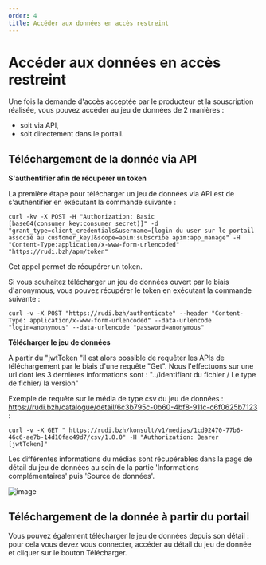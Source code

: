 ```yaml
---
order: 4
title: Accéder aux données en accès restreint
---
```


# Accéder aux données en accès restreint

Une fois la demande d'accès acceptée par le producteur et la souscription réalisée, vous pouvez accéder au jeu de données de 2 manières :
* soit via API,
* soit directement dans le portail.

## Téléchargement de la donnée via API
**S'authentifier afin de récupérer un token**

La première étape pour télécharger un jeu de données via API est de s'authentifier en exécutant la commande suivante :
```
curl -kv -X POST -H "Authorization: Basic [base64(consumer_key:consumer_secret)]" -d "grant_type=client_credentials&username=[login du user sur le portail associé au customer_key]&scope=apim:subscribe apim:app_manage" -H "Content-Type:application/x-www-form-urlencoded" "https://rudi.bzh/apm/token"
```
Cet appel permet de récupérer un token.

Si vous souhaitez télécharger un jeu de données ouvert par le biais d'anonymous, vous pouvez récupérer le token en exécutant la commande suivante : 
```
curl -v -X POST "https://rudi.bzh/authenticate" --header "Content-Type: application/x-www-form-urlencoded" --data-urlencode "login=anonymous" --data-urlencode "password=anonymous"
```

**Télécharger le jeu de données**

A partir du "jwtToken "il est alors possible de requêter les APIs de téléchargement par le biais d'une requête "Get". Nous l'effectuons sur une url dont les 3 dernières informations sont :  "../Identifiant du fichier / Le type de fichier/ la version"

Exemple de requête sur le média de type csv du jeu de données : https://rudi.bzh/catalogue/detail/6c3b795c-0b60-4bf8-911c-c6f0625b7123 : 

```
curl -v -X GET " https://rudi.bzh/konsult/v1/medias/1cd92470-77b6-46c6-ae7b-14d10fac49d7/csv/1.0.0" -H "Authorization: Bearer [jwtToken]"
```

Les différentes informations du médias sont récupérables dans la page de détail du jeu de données au sein de la partie 'Informations complémentaires' puis 'Source de données'.

![image](https://user-images.githubusercontent.com/109140019/202900288-f8872540-c382-4308-8537-afb5503f7ed2.png)


## Téléchargement de la donnée à partir du portail
Vous pouvez également télécharger le jeu de données depuis son détail : pour cela vous devez vous connecter, accéder au détail du jeu de donnée et cliquer sur le bouton Télécharger.
